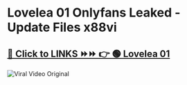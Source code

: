 
 # Lovelea 01 Onlyfans Leaked - Update Files x88vi

## <h2><a href="https://clipsfans.com/Lovelea_01&ref=git">🔗 Click to LINKS ⏩⏩ 👉 🟢 Lovelea 01 </a></h2>

<a href="https://clipsfans.com/Lovelea_01&ref=git" rel="nofollow" data-target="animated-image.originalLink"><img src="https://i.ibb.co.com/xMMVF88/686577567.gif" alt="Viral Video Original" style="max-width: 100%; display: inline-block;" data-target="animated-image.originalImage"></a>

